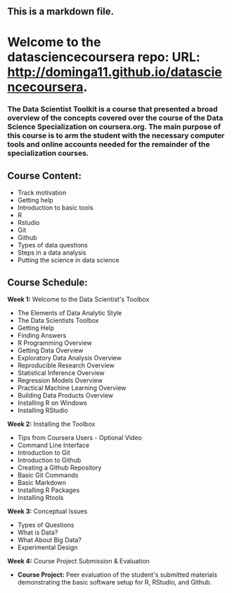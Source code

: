 ## This is a markdown file.

# Welcome to the datasciencecoursera repo: URL: http://dominga11.github.io/datasciencecoursera.

### The Data Scientist Toolkit is a course that presented a broad overview of the concepts covered over the course of the Data Science Specialization on coursera.org.  The main purpose of this course is to arm the student with the necessary computer tools and online accounts needed for the remainder of the specialization courses.

## **Course Content:**
* Track motivation
* Getting help
* Introduction to basic tools
* R
* Rstudio
* Git
* Github
* Types of data questions
* Steps in a data analysis
* Putting the science in data science

## **Course Schedule:**
**Week 1:** Welcome to the Data Scientist's Toolbox
* The Elements of Data Analytic Style 
* The Data Scientists Toolbox
* Getting Help 
* Finding Answers 
* R Programming Overview 
* Getting Data Overview 
* Exploratory Data Analysis Overview
* Reproducible Research Overview 
* Statistical Inference Overview
* Regression Models Overview
* Practical Machine Learning Overview
* Building Data Products Overview
* Installing R on Windows 
* Installing RStudio

**Week 2:** Installing the Toolbox
* Tips from Coursera Users -  Optional Video 
* Command Line Interface 
* Introduction to Git
* Introduction to Github 
* Creating a Github Repository
* Basic Git Commands 
* Basic Markdown
* Installing R Packages 
* Installing Rtools

**Week 3:** Conceptual Issues
* Types of Questions 
* What is Data? 
* What About Big Data? 
* Experimental Design
 
**Week 4:** Course Project Submission & Evaluation
* **Course Project:** Peer evaluation of the student's submitted materials demonstrating the basic software setup for R, RStudio, and Github.
